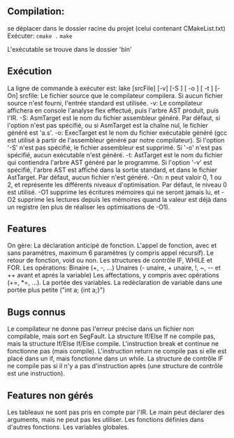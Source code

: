 ## Compilation:
se déplacer dans le dossier racine du projet (celui contenant CMakeList.txt)
Exécuter:
    `cmake .`
    `make`
    
L'exécutable <lake> se trouve dans le dossier 'bin'

## Exécution
La ligne de commande à exécuter est:
lake [srcFile] [-v] [-S <AsmTarget>] [ -o <ExecTarget>] [ -t <AstTarget>] [-On] 
    srcfile:
        Le fichier source que le compilateur compilera. Si aucun fichier source n'est fourni, l'entrée standard est utilisée.
    -v:
        Le compilateur affichera en console l'analyse flex effectué, puis l'arbre AST produit, puis l'IR.
    -S:
        AsmTarget est le nom du fichier assembleur généré. Par défaut, si l'option n'est pas spécifié, ou si AsmTarget est la chaîne nul, le fichier généré est 'a.s'.
    -o:
        ExecTarget est le nom du fichier exécutable généré (gcc est utilisé à partir de l'assembleur généré par notre compilateur). Si l'option '-S' n'est pas spécifié, le fichier assembleur est supprimé. Si '-o' n'est pas spécifié, aucun exécutable n'est généré.
    -t:
        AstTarget est le nom du fichier qui contiendra l'arbre AST généré par le programme. Si l'option '-v' est spécifié, l'arbre AST est affiché dans la sortie standard, et dans le fichier AstTarget. Par défaut, aucun fichier n'est généré.
    -On:
        n peut valoir 0, 1 ou 2, et représente les différents niveaux d'optimisation. Par défaut, le niveau 0 est utilisé. -O1 supprime les écritures mémoires qui ne seront jamais lu, et -O2 supprime les lectures depuis les mémoires quand la valeur est déjà dans un registre (en plus de réaliser les optimisations de -O1).
    
## Features
On gère:
    La déclaration anticipé de fonction.
    L'appel de fonction, avec et sans paramètres, maximum 6 paramètres (y compris appel récursif).
    Le retour de fonction, void ou non.
    Les structures de contrôle IF, WHILE et FOR.
    Les opérations:
        Binaire (+, -, ...)
        Unaires (- unaire, + unaire, !, ~, -- et ++ avant et aprés la variable)
    Les affectations, y compris avec opérations (+=, *=, ...).
    La portée des variables.
    La redéclaration de variable dans une portée plus petite ("int a; {int a;}")
    

    
## Bugs connus
Le compilateur ne donne pas l'erreur précise dans un fichier non compilable, mais sort en SegFault.
La structure If/Else If ne compile pas, mais la structure If/Else If/Else compile.
L'instruction break et continue ne fonctionne pas (mais compile).
L'instruction return ne compile pas si elle est placé dans un if, mais fonctionne dans un while.
La structure de contrôle IF ne compile pas si il n'y a pas d'instruction après (une structure de contrôle est une instruction).

## Features non gérés
Les tableaux ne sont pas pris en compte par l'IR.
Le main peut déclarer des arguments, mais ne peut pas les utiliser.
Les fonctions définies dans d'autres fonctions.
Les variables globales.





